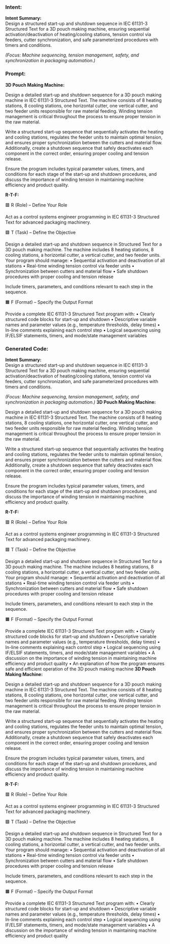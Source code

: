 ### Intent:
**Intent Summary:**  
Design a structured start-up and shutdown sequence in IEC 61131-3 Structured Text for a 3D pouch making machine, ensuring sequential activation/deactivation of heating/cooling stations, tension control via feeders, cutter synchronization, and safe parameterized procedures with timers and conditions.  

*(Focus: Machine sequencing, tension management, safety, and synchronization in packaging automation.)*

### Prompt:
**3D Pouch Making Machine:**

Design a detailed start-up and shutdown sequence for a 3D pouch making machine in IEC 61131-3 Structured Text. The machine consists of 8 heating stations, 8 cooling stations, one horizontal cutter, one vertical cutter, and two feeder units responsible for raw material feeding. Winding tension management is critical throughout the process to ensure proper tension in the raw material.

Write a structured start-up sequence that sequentially activates the heating and cooling stations, regulates the feeder units to maintain optimal tension, and ensures proper synchronization between the cutters and material flow. Additionally, create a shutdown sequence that safely deactivates each component in the correct order, ensuring proper cooling and tension release.

Ensure the program includes typical parameter values, timers, and conditions for each stage of the start-up and shutdown procedures, and discuss the importance of winding tension in maintaining machine efficiency and product quality.

**R-T-F:**

🟥 R (Role) – Define Your Role

Act as a control systems engineer programming in IEC 61131-3 Structured Text for advanced packaging machinery.

🟩 T (Task) – Define the Objective

Design a detailed start-up and shutdown sequence in Structured Text for a 3D pouch making machine. The machine includes 8 heating stations, 8 cooling stations, a horizontal cutter, a vertical cutter, and two feeder units. Your program should manage:
	•	Sequential activation and deactivation of all stations
	•	Real-time winding tension control via feeder units
	•	Synchronization between cutters and material flow
	•	Safe shutdown procedures with proper cooling and tension release

Include timers, parameters, and conditions relevant to each step in the sequence.

🟧 F (Format) – Specify the Output Format

Provide a complete IEC 61131-3 Structured Text program with:
	•	Clearly structured code blocks for start-up and shutdown
	•	Descriptive variable names and parameter values (e.g., temperature thresholds, delay times)
	•	In-line comments explaining each control step
	•	Logical sequencing using IF/ELSIF statements, timers, and mode/state management variables

### Generated Code:
**Intent Summary:**  
Design a structured start-up and shutdown sequence in IEC 61131-3 Structured Text for a 3D pouch making machine, ensuring sequential activation/deactivation of heating/cooling stations, tension control via feeders, cutter synchronization, and safe parameterized procedures with timers and conditions.  

*(Focus: Machine sequencing, tension management, safety, and synchronization in packaging automation.)*
**3D Pouch Making Machine:**

Design a detailed start-up and shutdown sequence for a 3D pouch making machine in IEC 61131-3 Structured Text. The machine consists of 8 heating stations, 8 cooling stations, one horizontal cutter, one vertical cutter, and two feeder units responsible for raw material feeding. Winding tension management is critical throughout the process to ensure proper tension in the raw material.

Write a structured start-up sequence that sequentially activates the heating and cooling stations, regulates the feeder units to maintain optimal tension, and ensures proper synchronization between the cutters and material flow. Additionally, create a shutdown sequence that safely deactivates each component in the correct order, ensuring proper cooling and tension release.

Ensure the program includes typical parameter values, timers, and conditions for each stage of the start-up and shutdown procedures, and discuss the importance of winding tension in maintaining machine efficiency and product quality.

**R-T-F:**

🟥 R (Role) – Define Your Role

Act as a control systems engineer programming in IEC 61131-3 Structured Text for advanced packaging machinery.

🟩 T (Task) – Define the Objective

Design a detailed start-up and shutdown sequence in Structured Text for a 3D pouch making machine. The machine includes 8 heating stations, 8 cooling stations, a horizontal cutter, a vertical cutter, and two feeder units. Your program should manage:
	•	Sequential activation and deactivation of all stations
	•	Real-time winding tension control via feeder units
	•	Synchronization between cutters and material flow
	•	Safe shutdown procedures with proper cooling and tension release

Include timers, parameters, and conditions relevant to each step in the sequence.

🟧 F (Format) – Specify the Output Format

Provide a complete IEC 61131-3 Structured Text program with:
	•	Clearly structured code blocks for start-up and shutdown
	•	Descriptive variable names and parameter values (e.g., temperature thresholds, delay times)
	•	In-line comments explaining each control step
	•	Logical sequencing using IF/ELSIF statements, timers, and mode/state management variables
	•	A discussion on the importance of winding tension in maintaining machine efficiency and product quality
	•	An explanation of how the program ensures safe and efficient operation of the 3D pouch making machine
**3D Pouch Making Machine:**

Design a detailed start-up and shutdown sequence for a 3D pouch making machine in IEC 61131-3 Structured Text. The machine consists of 8 heating stations, 8 cooling stations, one horizontal cutter, one vertical cutter, and two feeder units responsible for raw material feeding. Winding tension management is critical throughout the process to ensure proper tension in the raw material.

Write a structured start-up sequence that sequentially activates the heating and cooling stations, regulates the feeder units to maintain optimal tension, and ensures proper synchronization between the cutters and material flow. Additionally, create a shutdown sequence that safely deactivates each component in the correct order, ensuring proper cooling and tension release.

Ensure the program includes typical parameter values, timers, and conditions for each stage of the start-up and shutdown procedures, and discuss the importance of winding tension in maintaining machine efficiency and product quality.

**R-T-F:**

🟥 R (Role) – Define Your Role

Act as a control systems engineer programming in IEC 61131-3 Structured Text for advanced packaging machinery.

🟩 T (Task) – Define the Objective

Design a detailed start-up and shutdown sequence in Structured Text for a 3D pouch making machine. The machine includes 8 heating stations, 8 cooling stations, a horizontal cutter, a vertical cutter, and two feeder units. Your program should manage:
	•	Sequential activation and deactivation of all stations
	•	Real-time winding tension control via feeder units
	•	Synchronization between cutters and material flow
	•	Safe shutdown procedures with proper cooling and tension release

Include timers, parameters, and conditions relevant to each step in the sequence.

🟧 F (Format) – Specify the Output Format

Provide a complete IEC 61131-3 Structured Text program with:
	•	Clearly structured code blocks for start-up and shutdown
	•	Descriptive variable names and parameter values (e.g., temperature thresholds, delay times)
	•	In-line comments explaining each control step
	•	Logical sequencing using IF/ELSIF statements, timers, and mode/state management variables
	•	A discussion on the importance of winding tension in maintaining machine efficiency and product quality
